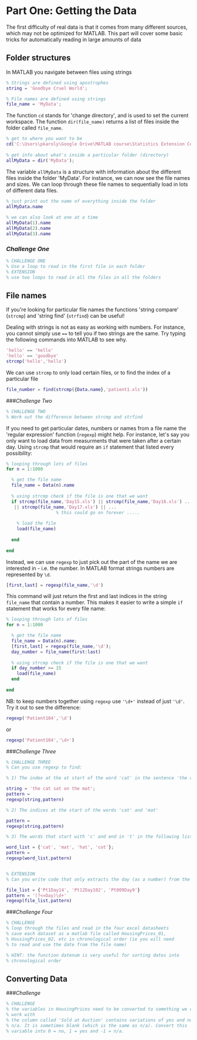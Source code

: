 # Part One: Getting the Data
 The first difficulty of real data is that it comes from many different sources, which may not be optimized for MATLAB. This part will cover some basic tricks for automatically reading in large amounts of data

## Folder structures
In MATLAB you navigate between files using strings

```Matlab
% Strings are defined using apostrophes
string = 'Goodbye Cruel World';

% File names are defined using strings
file_name = 'MyData';
```

The function `cd` stands for 'change directory', and is used to set the current workspace. 
The function `dir(file_name)` returns a list of files inside the folder called `file_name`.

```Matlab 
% get to where you want to be
cd('C:\Users\pkaroly\Google Drive\MATLAB course\Statistics Extension Course');
 
% get info about what's inside a particular folder (directory)
allMyData = dir('MyData');
```

The variable `allMyData` is a structure with information about the different files inside the folder 'MyData'. For instance, we can now see the file names and sizes. We can loop through these file names to sequentially load in lots of different data files.

```Matlab 
% just print out the name of everything inside the folder
allMyData.name
 
% we can also look at one at a time
allMyData(1).name
allMyData(2).name
allMyData(3).name
```


### *Challenge One*
```Matlab 
% CHALLENGE ONE
% Use a loop to read in the first file in each folder
% EXTENSION
% use two loops to read in all the files in all the folders
```


## File names

If you're looking for particular file names the functions 'string compare' (`strcmp`) and 'string find' (`strfind`) can be useful!

Dealing with strings is not as easy as working with numbers. For instance, you cannot simply use `==` to tell you if two strings are the same. Try typing the following commands into MATLAB to see why.

```Matlab
'hello' == 'hello'
'hello' == 'goodbye'
strcmp('hello','hello')
```

We can use `strcmp` to only load certain files, or to find the index of a particular file
```Matlab
file_number = find(strcmp({Data.name},'patient1.xls'))
```


###*Challenge Two*
``` matlab
% CHALLENGE TWO
% Work out the difference between strcmp and strfind
```

If you need to get particular dates, numbers or names from a file name the 'regular expression' function (`regexp`) might help. For instance, let's say you only want to load data from measurments that were taken after a certain day. Using `strcmp` that would require an `if` statement that listed every possibility:


```Matlab
% looping through lots of files
for n = 1:1000

  % get the file name
  file_name = Data(n).name
  
  % using strcmp check if the file is one that we want
  if strcmp(file_name,'Day15.xls') || strcmp(file_name,'Day16.xls') ...
   || strcmp(file_name,'Day17.xls') || ... 
                   % this could go on forever .....
    
    % load the file
    load(file_name)
    
  end
  
end
```

Instead, we can use `regexp` to just pick out the part of the name we are interested in  - i.e. the number. In MATLAB format strings numbers are represented by `\d`.
```Matlab
[first,last] = regexp(file_name,'\d')
```
This command will just return the first and last indices in the string `file_name` that contain a number. This makes it easier to write a simple `if` statement that works for every file name:

```Matlab
% looping through lots of files
for n = 1:1000

  % get the file name
  file_name = Data(n).name;
  [first,last] = regexp(file_name,'\d');
  day_number = file_name(first:last)
  
  % using strcmp check if the file is one that we want
  if day_number >= 15
    load(file_name)
  end
  
end
```
NB: to keep numbers together using `regexp` use `'\d+'` instead of just `'\d'`. Try it out to see the difference:

```Matlab
regexp('Patient104','\d')
```
 or
```Matlab
regexp('Patient104','\d+')
```

###*Challenge Three*
```Matlab
% CHALLENGE THREE
% Can you use regexp to find:

% 1) The index at the at start of the word 'cat' in the sentence 'the cat sat on the mat'

string = 'the cat sat on the mat';
pattern = 
regexp(string,pattern)

% 2) The indices at the start of the words 'cat' and 'mat'

pattern = 
regexp(string,pattern)

% 3) The words that start with 'c' and end in 't' in the following list

word_list = {'cat', 'mat', 'hat', 'cot'};
pattern = 
regexp(word_list,pattern)


% EXTENSION
% Can you write code that only extracts the day (as a number) from the following list of patient files

file_list = {'Pt1Day14', 'Pt12Day102', 'Pt009Day9'}
pattern = '(?<=Day)\d+'
regexp(file_list,pattern)


```
###*Challenge Four*

```Matlab
% CHALLENGE
% loop through the files and read in the four excel datasheets
% save each dataset as a matlab file called HousingPrices_01,
% HousingPrices_02, etc in chronological order (ie you will need
% to read and use the date from the file name)

% HINT: the function datenum is very useful for sorting dates into
% chronological order
```


## Converting Data


###*Challenge*
```matlab
% CHALLENGE
% the variables in HousingPrices need to be converted to something we can
% work with
% the column called 'Sold at Auction' contains variations of yes and no and
% n/a. It is sometimes blank (which is the same as n/a). Convert this
% variable into 0 = no, 1 = yes and -1 = n/a.
```
